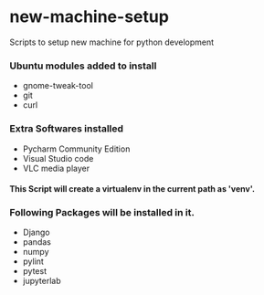 # new-machine-setup
Scripts  to setup new machine for python development

### Ubuntu modules added to install
 - gnome-tweak-tool
 - git
 - curl

### Extra Softwares installed
 - Pycharm Community Edition
 - Visual Studio code
 - VLC media player

#### This Script will create a virtualenv in the current path as 'venv'.
### Following Packages will be installed in it.
 - Django
 - pandas
 - numpy
 - pylint
 - pytest
 - jupyterlab
